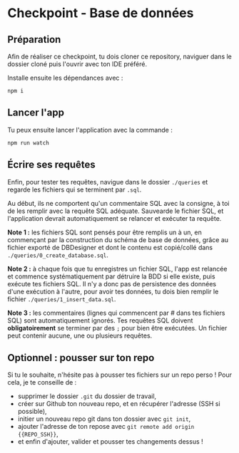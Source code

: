 # Checkpoint - Base de données

## Préparation

Afin de réaliser ce checkpoint, tu dois cloner ce repository, naviguer dans le dossier cloné puis l'ouvrir avec ton IDE préféré.

Installe ensuite les dépendances avec :

```
npm i
```

## Lancer l'app

Tu peux ensuite lancer l'application avec la commande :

```
npm run watch
```

## Écrire ses requêtes

Enfin, pour tester tes requêtes, navigue dans le dossier `./queries` et regarde les fichiers qui se terminent par `.sql`.

Au début, ils ne comportent qu'un commentaire SQL avec la consigne, à toi de les remplir avec la requête SQL adéquate. Sauvearde le fichier SQL, et l'application devrait automatiquement se relancer et exécuter ta requête.

**Note 1 :** les fichiers SQL sont pensés pour être remplis un à un, en commençant par la construction du schéma de base de données, grâce au fichier exporté de DBDesigner et dont le contenu est copié/collé dans `./queries/0_create_database.sql`.

**Note 2 :** à chaque fois que tu enregistres un fichier SQL, l'app est relancée et commence systématiquement par détruire la BDD si elle existe, puis exécute tes fichiers SQL. Il n'y a donc pas de persistence des données d'une exécution à l'autre, pour avoir tes données, tu dois bien remplir le fichier `./queries/1_insert_data.sql`.

**Note 3 :** les commentaires (lignes qui commencent par # dans tes fichiers SQL) sont automatiquement ignorés. Tes requêtes SQL doivent **obligatoirement** se terminer par des `;` pour bien être exécutées. Un fichier peut contenir aucune, une ou plusieurs requêtes.

## Optionnel : pousser sur ton repo

Si tu le souhaite, n'hésite pas à pousser tes fichiers sur un repo perso ! Pour cela, je te conseille de :

- supprimer le dossier `.git` du dossier de travail,
- créer sur Github ton nouveau repo, et en récupérer l'adresse (SSH si possible),
- initier un nouveau repo git dans ton dossier avec `git init`,
- ajouter l'adresse de ton repose avec `git remote add origin {{REPO_SSH}}`,
- et enfin d'ajouter, valider et pousser tes changements dessus !
